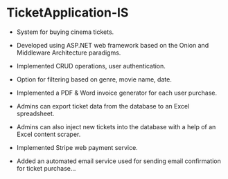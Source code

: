 # TicketApplication-IS

* System for buying cinema tickets. 

* Developed using ASP.NET web framework based on the Onion and Middleware Architecture paradigms. 

* Implemented CRUD operations, user authentication. 

* Option for filtering based on genre, movie name, date.

* Implemented a PDF & Word invoice generator for each user purchase.

* Admins can export ticket data from the database to an Excel spreadsheet. 

* Admins can also inject new tickets into the database with a help of an Excel content scraper. 

* Implemented Stripe web payment service. 

* Added an automated email service used for sending email confirmation for ticket purchase...
